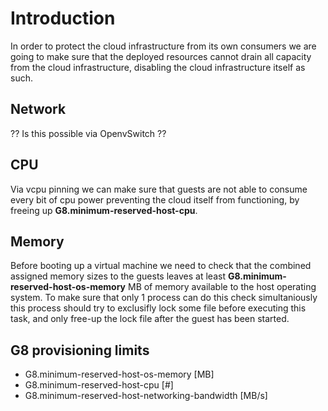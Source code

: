 # Introduction

In order to protect the cloud infrastructure from its own consumers we are going to make sure that the deployed resources cannot drain all capacity from the cloud infrastructure, disabling the cloud infrastructure itself as such.

## Network

?? Is this possible via OpenvSwitch ??

## CPU

Via vcpu pinning we can make sure that guests are not able to consume every bit of cpu power preventing the cloud itself from functioning, by freeing up **G8.minimum-reserved-host-cpu**.

## Memory

Before booting up a virtual machine we need to check that the combined assigned memory sizes to the guests leaves at least **G8.minimum-reserved-host-os-memory** MB of memory available to the host operating system.
To make sure that only 1 process can do this check simultaniously this process should try to exclusifly lock some file before executing this task, and only free-up the lock file after the guest has been started.

## G8 provisioning limits

- G8.minimum-reserved-host-os-memory [MB]
- G8.minimum-reserved-host-cpu [#]
- G8.minimum-reserved-host-networking-bandwidth [MB/s]
